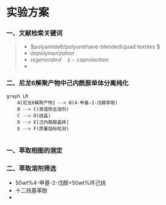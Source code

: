 # 实验方案

### 一、文献检索关键词

>* $polyamide6/polyurethane-blended\quad textiles $   
>* $depolymerization$
>* $regenerated\quad\varepsilon-caprolactam$
>* 

### 二、尼龙6解聚产物中己内酰胺单体分离纯化

```mermaid
graph LR
	A[尼龙6解聚产物] --> B(4-甲基-2-戊醇萃取)
	B --> C(蒸馏除去溶剂)
	C --> D(结晶)
	D --> E[己内酰胺晶体]
	E --> F(质量指标检测)
	
```

### 一、萃取相图的测定

### 二、萃取溶剂筛选

* $50wt\%$4-甲基-2-戊醇+$50wt\%$环己烷
* 十二烷基苯酚
* 

